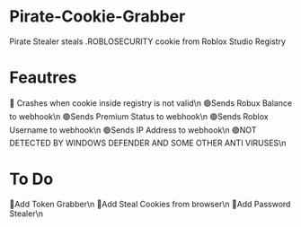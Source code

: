# Pirate-Cookie-Grabber
Pirate Stealer steals .ROBLOSECURITY cookie from Roblox Studio Registry
# Feautres
🔴 Crashes when cookie inside registry is not valid\n
🟢Sends Robux Balance to webhook\n
🟢Sends Premium Status to webhook\n
🟢Sends Roblox Username to webhook\n
🟢Sends IP Address to webhook\n
🟣NOT DETECTED BY WINDOWS DEFENDER AND SOME OTHER ANTI VIRUSES\n
# To Do
💎Add Token Grabber\n
💎Add Steal Cookies from browser\n
💎Add Password Stealer\n
